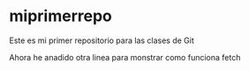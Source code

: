 # miprimerrepo
Este es mi primer repositorio para las clases de Git

Ahora he anadido otra linea para monstrar como funciona fetch
